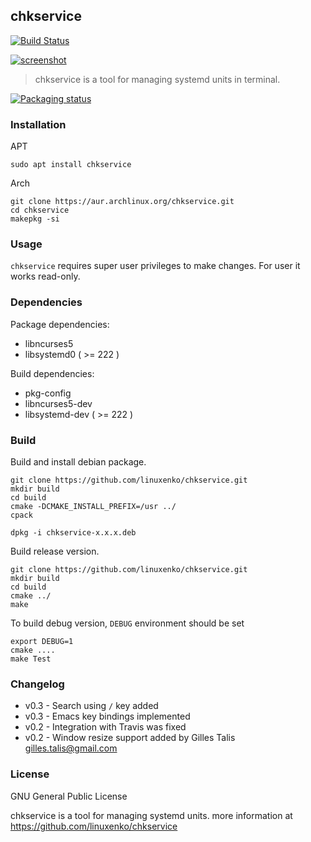 ## chkservice

[![Build Status](https://img.shields.io/travis/linuxenko/chkservice.svg?style=flat-square)](https://travis-ci.org/linuxenko/chkservice)

[![screenshot](https://raw.githubusercontent.com/linuxenko/linuxenko.github.io/master/media/chkservice/chkservice.png)](https://raw.githubusercontent.com/linuxenko/linuxenko.github.io/master/media/chkservice/chkservice.png)

> chkservice is a tool for managing systemd units in terminal.

[![Packaging status](https://repology.org/badge/vertical-allrepos/chkservice.svg)](https://repology.org/metapackage/chkservice)

### Installation

APT

```
sudo apt install chkservice
```

Arch

```
git clone https://aur.archlinux.org/chkservice.git
cd chkservice
makepkg -si
```

### Usage

`chkservice` requires super user privileges to make changes. For user it works read-only.

### Dependencies

Package dependencies:
  * libncurses5
  * libsystemd0 ( >= 222 )
  
Build dependencies:
  * pkg-config
  * libncurses5-dev
  * libsystemd-dev ( >= 222 )

### Build

Build and install debian package.

```
git clone https://github.com/linuxenko/chkservice.git
mkdir build
cd build
cmake -DCMAKE_INSTALL_PREFIX=/usr ../
cpack

dpkg -i chkservice-x.x.x.deb
```

Build release version.

```
git clone https://github.com/linuxenko/chkservice.git
mkdir build
cd build
cmake ../
make
```

To build debug version, `DEBUG` environment should be set

```
export DEBUG=1
cmake ....
make Test
```

### Changelog

  * v0.3 - Search using `/` key added
  * v0.3 - Emacs key bindings implemented
  * v0.2 - Integration with Travis was fixed
  * v0.2 - Window resize support added by Gilles Talis <gilles.talis@gmail.com>


### License
GNU General Public License

chkservice is a tool for managing systemd units.
more information at https://github.com/linuxenko/chkservice
